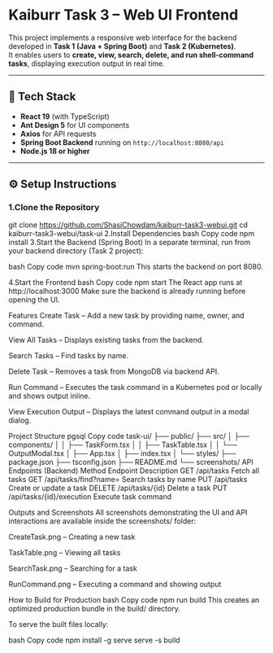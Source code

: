 # Kaiburr Task 3 – Web UI Frontend

This project implements a responsive web interface for the backend developed in **Task 1 (Java + Spring Boot)** and **Task 2 (Kubernetes)**.  
It enables users to **create, view, search, delete, and run shell-command tasks**, displaying execution output in real time.

---

## 🧩 Tech Stack
- **React 19** (with TypeScript)  
- **Ant Design 5** for UI components  
- **Axios** for API requests  
- **Spring Boot Backend** running on `http://localhost:8080/api`  
- **Node.js 18 or higher**

---

## ⚙️ Setup Instructions

### 1️.Clone the Repository
git clone https://github.com/ShasiChowdam/kaiburr-task3-webui.git
cd kaiburr-task3-webui/task-ui
2️.Install Dependencies
bash
Copy code
npm install
3️.Start the Backend (Spring Boot)
In a separate terminal, run from your backend directory (Task 2 project):

bash
Copy code
mvn spring-boot:run
This starts the backend on port 8080.

4.Start the Frontend
bash
Copy code
npm start
The React app runs at http://localhost:3000
Make sure the backend is already running before opening the UI.

Features
Create Task – Add a new task by providing name, owner, and command.

View All Tasks – Displays existing tasks from the backend.

Search Tasks – Find tasks by name.

Delete Task – Removes a task from MongoDB via backend API.

Run Command – Executes the task command in a Kubernetes pod or locally and shows output inline.

View Execution Output – Displays the latest command output in a modal dialog.

Project Structure
pgsql
Copy code
task-ui/
 ├── public/
 ├── src/
 │    ├── components/
 │    │    ├── TaskForm.tsx
 │    │    ├── TaskTable.tsx
 │    │    └── OutputModal.tsx
 │    ├── App.tsx
 │    ├── index.tsx
 │    └── styles/
 ├── package.json
 ├── tsconfig.json
 ├── README.md
 └── screenshots/
API Endpoints (Backend)
Method	Endpoint	Description
GET	/api/tasks	Fetch all tasks
GET	/api/tasks/find?name=	Search tasks by name
PUT	/api/tasks	Create or update a task
DELETE	/api/tasks/{id}	Delete a task
PUT	/api/tasks/{id}/execution	Execute task command

Outputs and Screenshots
All screenshots demonstrating the UI and API interactions are available inside the screenshots/ folder:

CreateTask.png – Creating a new task

TaskTable.png – Viewing all tasks

SearchTask.png – Searching for a task

RunCommand.png – Executing a command and showing output

How to Build for Production
bash
Copy code
npm run build
This creates an optimized production bundle in the build/ directory.

To serve the built files locally:

bash
Copy code
npm install -g serve
serve -s build
